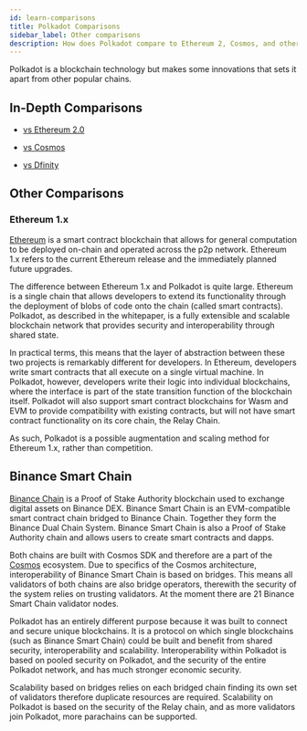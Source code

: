 ```yaml
---
id: learn-comparisons
title: Polkadot Comparisons
sidebar_label: Other comparisons
description: How does Polkadot compare to Ethereum 2, Cosmos, and other chains?
---
```


Polkadot is a blockchain technology but makes some innovations that sets it apart from other popular
chains.

## In-Depth Comparisons

- [vs Ethereum 2.0](learn-comparisons-ethereum-2)

- [vs Cosmos](learn-comparisons-cosmos)

- [vs Dfinity](learn-comparisons-dfinity)

## Other Comparisons

### Ethereum 1.x

[Ethereum](https://ethereum.org) is a smart contract blockchain that allows for general computation
to be deployed on-chain and operated across the p2p network. Ethereum 1.x refers to the current
Ethereum release and the immediately planned future upgrades.

The difference between Ethereum 1.x and Polkadot is quite large. Ethereum is a single chain that
allows developers to extend its functionality through the deployment of blobs of code onto the chain
(called smart contracts). Polkadot, as described in the whitepaper, is a fully extensible and
scalable blockchain network that provides security and interoperability through shared state.

In practical terms, this means that the layer of abstraction between these two projects is
remarkably different for developers. In Ethereum, developers write smart contracts that all execute
on a single virtual machine. In Polkadot, however, developers write their logic into individual
blockchains, where the interface is part of the state transition function of the blockchain itself.
Polkadot will also support smart contract blockchains for Wasm and EVM to provide compatibility with
existing contracts, but will not have smart contract functionality on its core chain, the Relay
Chain.

As such, Polkadot is a possible augmentation and scaling method for Ethereum 1.x, rather than
competition.

## Binance Smart Chain

[Binance Chain](https://www.binance.com) is a Proof of Stake Authority blockchain used to
exchange digital assets on Binance DEX. Binance Smart Chain is an
EVM-compatible smart contract chain bridged to Binance Chain. Together they form the Binance
Dual Chain System. Binance Smart Chain is also a Proof of Stake Authority chain and allows users to
create smart contracts and dapps.

Both chains are built with Cosmos SDK and therefore are a part of the
[Cosmos](https://wiki.polkadot.network/docs/en/learn-comparisons-cosmos) ecosystem. Due to specifics
of the Cosmos architecture, interoperability of Binance Smart Chain is based on bridges. This means
all validators of both chains are also bridge operators, therewith the security of the system relies
on trusting validators. At the moment there are 21 Binance Smart Chain validator nodes.

Polkadot has an entirely different purpose because it was built to connect and secure unique
blockchains. It is a protocol on which single blockchains (such as Binance Smart Chain) could be
built and benefit from shared security, interoperability and scalability. Interoperability within
Polkadot is based on pooled security on Polkadot, and the security of the entire Polkadot network,
and has much stronger economic security.

Scalability based on bridges relies on each bridged chain finding its own set of validators
therefore duplicate resources are required. Scalability on Polkadot is based on the security of the
Relay chain, and as more validators join Polkadot, more parachains can be supported.
